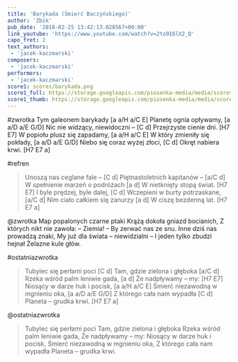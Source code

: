```yaml
---
title: 'Barykada (Śmierć Baczyńskiego)'
author: 'Zbik'
pub_date: '2018-02-25 13:42:13.028567+00:00'
link_youtube: 'https://www.youtube.com/watch?v=2to9I6lX2_Q'
capo_fret: 2
text_authors:
 - 'jacek-kaczmarski'
composers:
 - 'jacek-kaczmarski'
performers:
 - 'jacek-kaczmarski'
score1: scores/barykada.png
score1_full: https://storage.googleapis.com/piosenka-media/media/scores/barykada.png
score1_thumb: https://storage.googleapis.com/piosenka-media/media/scores/barykada.png.180x0_q85_upscale.png
---
```


#zwrotka
Tym galeonem barykady [a a/H a/C E]
Planetę ognia opływamy, [a a/D a/E G/D]
Nic nie widzący, niewidoczni – [C d]
Przejrzyste cienie dni. [H7 E7]
W popiołu plusz się zapadamy, [a a/H a/C E]
W który zmieniły się pokłady, [a a/D a/E G/D]
Niebo się coraz wyżej złoci, [C d]
Okręt nabiera krwi. [H7 E7 a]

#refren
>Unoszą nas ceglane fale – [C d]
>Piętnastoletnich kapitanów – [a/C d]
>W spełnienie marzeń o podróżach [a d]
>W nietknięty stopą świat. [H7 E7]
>I byle prędzej, byle dalej, [C d]
>Wczepieni w burty potrzaskane, [a/C d]
>Nim ciało całkiem się zanurzy [a d]
>W ciszę bezdenną lat. [H7 E7 a]

@zwrotka
Map popalonych czarne ptaki
Krążą dokoła gniazd bocianich,
Z których nikt nie zawoła: – Ziemia! –
By zerwać nas ze snu.
Inne dziś nas prowadzą znaki,
My już dla świata – niewidzialni –
I jeden tylko zbudzi hejnał
Żelazne kule głów.

#ostatniazwrotka
>Tubylec się perłami poci [C d]
>Tam, gdzie zielona i głęboka [a/C d]
>Rzeka wśród palm leniwie gada, [a d]
>Że nadpływamy – my: [H7 E7]
>Niosący w darze huk i pocisk, [a a/H a/C E]
>Śmierć niezawodną w mgnieniu oka, [a a/D a/E G/D]
>Z którego cała nam wypadła [C d]
>Planeta – grudka krwi. [H7 E7 a]

@ostatniazwrotka
>Tubylec się perłami poci
>Tam, gdzie zielona i głęboka
>Rzeka wśród palm leniwie gada,
>Że nadpływamy – my:
>Niosący w darze huk i pocisk,
>Śmierć niezawodną w mgnieniu oka,
>Z którego cała nam wypadła
>Planeta – grudka krwi.
